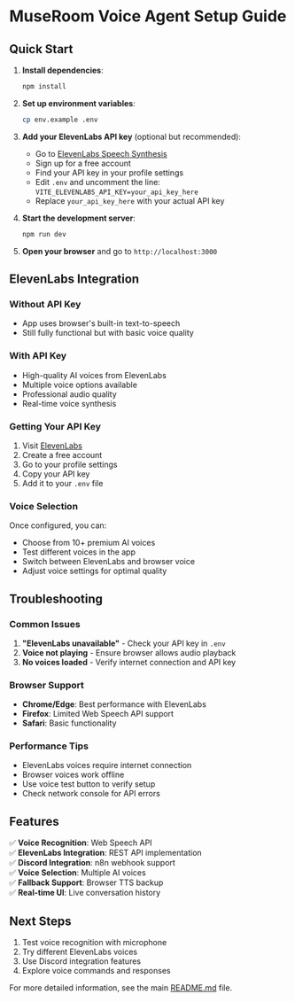 # MuseRoom Voice Agent Setup Guide

## Quick Start

1. **Install dependencies**:

   ```bash
   npm install
   ```

2. **Set up environment variables**:

   ```bash
   cp env.example .env
   ```

3. **Add your ElevenLabs API key** (optional but recommended):

   - Go to [ElevenLabs Speech Synthesis](https://elevenlabs.io/speech-synthesis)
   - Sign up for a free account
   - Find your API key in your profile settings
   - Edit `.env` and uncomment the line: `VITE_ELEVENLABS_API_KEY=your_api_key_here`
   - Replace `your_api_key_here` with your actual API key

4. **Start the development server**:

   ```bash
   npm run dev
   ```

5. **Open your browser** and go to `http://localhost:3000`

## ElevenLabs Integration

### Without API Key

- App uses browser's built-in text-to-speech
- Still fully functional but with basic voice quality

### With API Key

- High-quality AI voices from ElevenLabs
- Multiple voice options available
- Professional audio quality
- Real-time voice synthesis

### Getting Your API Key

1. Visit [ElevenLabs](https://elevenlabs.io/speech-synthesis)
2. Create a free account
3. Go to your profile settings
4. Copy your API key
5. Add it to your `.env` file

### Voice Selection

Once configured, you can:

- Choose from 10+ premium AI voices
- Test different voices in the app
- Switch between ElevenLabs and browser voice
- Adjust voice settings for optimal quality

## Troubleshooting

### Common Issues

1. **"ElevenLabs unavailable"** - Check your API key in `.env`
2. **Voice not playing** - Ensure browser allows audio playback
3. **No voices loaded** - Verify internet connection and API key

### Browser Support

- **Chrome/Edge**: Best performance with ElevenLabs
- **Firefox**: Limited Web Speech API support
- **Safari**: Basic functionality

### Performance Tips

- ElevenLabs voices require internet connection
- Browser voices work offline
- Use voice test button to verify setup
- Check network console for API errors

## Features

✅ **Voice Recognition**: Web Speech API  
✅ **ElevenLabs Integration**: REST API implementation  
✅ **Discord Integration**: n8n webhook support  
✅ **Voice Selection**: Multiple AI voices  
✅ **Fallback Support**: Browser TTS backup  
✅ **Real-time UI**: Live conversation history

## Next Steps

1. Test voice recognition with microphone
2. Try different ElevenLabs voices
3. Use Discord integration features
4. Explore voice commands and responses

For more detailed information, see the main [README.md](README.md) file.
